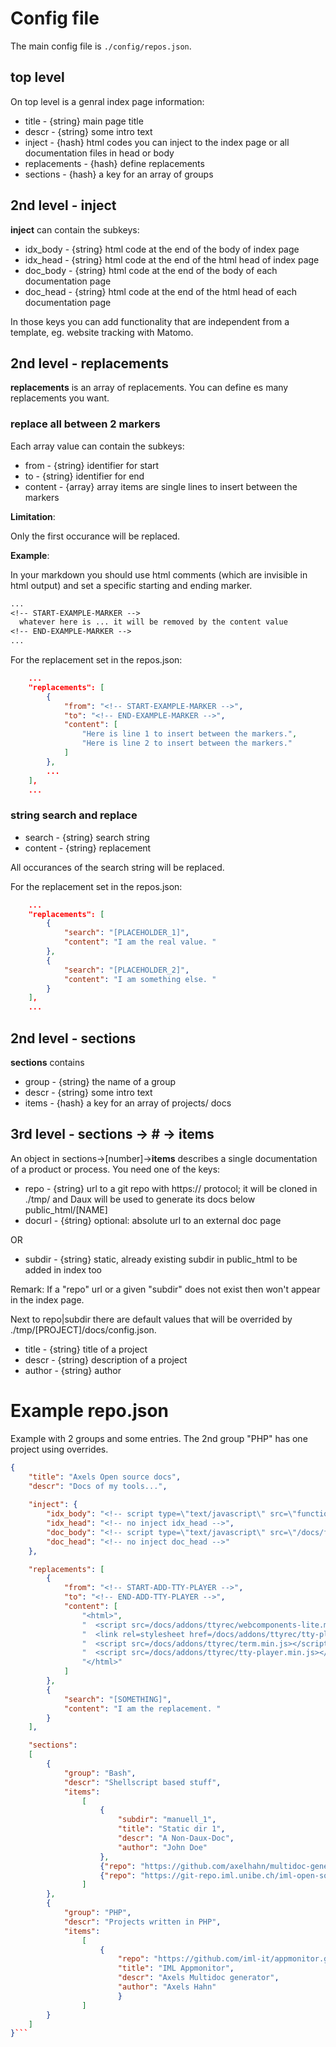 # Config file

The main config file is `./config/repos.json`.

## top level

On top level is a genral index page information:

* title - {string} main page title
* descr - {string} some intro text
* inject - {hash} html codes you can inject to the index page or all documentation files in head or body
* replacements - {hash} define replacements
* sections - {hash} a key for an array of groups

## 2nd level - inject

**inject** can contain the subkeys:

* idx_body - {string} html code at the end of the body of index page
* idx_head - {string} html code at the end of the html head of index page
* doc_body - {string} html code at the end of the body of each documentation page
* doc_head - {string} html code at the end of the html head of each documentation page

In those keys you can add functionality that are independent from a template, eg. website tracking with Matomo.

## 2nd level - replacements

**replacements** is an array of replacements.
You can define es many replacements you want.

### replace all between 2 markers

Each array value can contain the subkeys:

* from - {string} identifier for start
* to - {string} identifier for end
* content - {array} array items are single lines to insert between the markers

**Limitation**: 

Only the first occurance will be replaced.

**Example**: 

In your markdown you should use html comments (which are invisible in html output) and set a specific starting and ending marker.

```txt
...
<!-- START-EXAMPLE-MARKER -->
  whatever here is ... it will be removed by the content value
<!-- END-EXAMPLE-MARKER -->
...
```

For the replacement set in the repos.json:

```json
    ...
    "replacements": [
        {
            "from": "<!-- START-EXAMPLE-MARKER -->", 
            "to": "<!-- END-EXAMPLE-MARKER -->",
            "content": [
                "Here is line 1 to insert between the markers.",
                "Here is line 2 to insert between the markers."
            ]
        },
        ...
    ],
    ...
```

### string search and replace

* search - {string} search string
* content - {string} replacement

All occurances of the search string will be replaced.

For the replacement set in the repos.json:

```json
    ...
    "replacements": [
        {
            "search": "[PLACEHOLDER_1]",
            "content": "I am the real value. "
        },
        {
            "search": "[PLACEHOLDER_2]",
            "content": "I am something else. "
        }
    ],
    ...
```

## 2nd level - sections

**sections** contains

* group - {string} the name of a group
* descr - {string} some intro text
* items - {hash} a key for an array of projects/ docs

## 3rd level - sections -> # -> items

An object in sections->[number]->**items** describes a single documentation of a product or process.
You need one of the keys:

* repo - {string} url to a git repo with https:// protocol; it will be cloned in ./tmp/ and Daux will be used to generate its docs below public_html/[NAME]
* docurl - {śtring} optional: absolute url to an external doc page

OR

* subdir - {string} static, already existing subdir in public_html to be added in index too

Remark:
If a "repo" url or a given "subdir" does not exist then won't appear in the index page.

Next to repo|subdir there are default values that will be overrided by ./tmp/[PROJECT]/docs/config.json. 

* title - {string} title of a project
* descr - {string} description of a project
* author - {string} author

# Example repo.json

Example with 2 groups and some entries. The 2nd group "PHP" has one project using overrides.

```json
{
    "title": "Axels Open source docs",
    "descr": "Docs of my tools...",
    
    "inject": {
        "idx_body": "<!-- script type=\"text/javascript\" src=\"functions.js\" defer=\"defer\"></script -->",
        "idx_head": "<!-- no inject idx_head -->",
        "doc_body": "<!-- script type=\"text/javascript\" src=\"/docs/functions.js\" defer=\"defer\"></script -->",
        "doc_head": "<!-- no inject doc_head -->"
    },

    "replacements": [
        {
            "from": "<!-- START-ADD-TTY-PLAYER -->", 
            "to": "<!-- END-ADD-TTY-PLAYER -->",
            "content": [
                "<html>",
                "  <script src=/docs/addons/ttyrec/webcomponents-lite.min.js></script>",
                "  <link rel=stylesheet href=/docs/addons/ttyrec/tty-player.css>",
                "  <script src=/docs/addons/ttyrec/term.min.js></script>",
                "  <script src=/docs/addons/ttyrec/tty-player.min.js></script>",
                "</html>"
            ]
        },
        {
            "search": "[SOMETHING]",
            "content": "I am the replacement. "
        }
    ],

    "sections":
    [
        {
            "group": "Bash",
            "descr": "Shellscript based stuff",
            "items":
                [
                    {
                        "subdir": "manuell_1",
                        "title": "Static dir 1",
                        "descr": "A Non-Daux-Doc",
                        "author": "John Doe"
                    },
                    {"repo": "https://github.com/axelhahn/multidoc-generator.git"},
                    {"repo": "https://git-repo.iml.unibe.ch/iml-open-source/iml-backup.git"}                
                ]
        },
        {
            "group": "PHP",
            "descr": "Projects written in PHP",
            "items":
                [
                    {
                        "repo": "https://github.com/iml-it/appmonitor.git",
                        "title": "IML Appmonitor",
                        "descr": "Axels Multidoc generator",
                        "author": "Axels Hahn"
                        }
                ]
        }
    ]
}```
